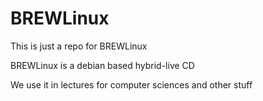 # BREWLinux

This is just a repo for BREWLinux

BREWLinux is a debian based hybrid-live CD

We use it in lectures for computer sciences and other stuff
